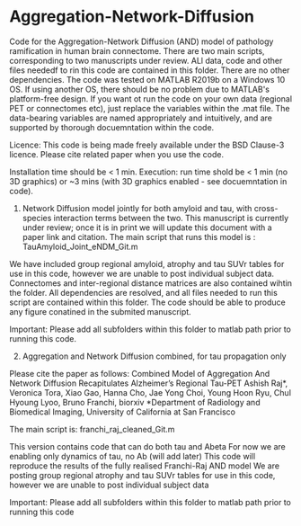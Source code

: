 # Aggregation-Network-Diffusion
Code for the Aggregation-Network Diffusion (AND) model of pathology ramification in human brain connectome. There are two main scripts, corresponding to two manuscripts under review. ALl data, code and other files neededf to rin this code are contained in this folder. There are no other dependencies. The code was tested on MATLAB R2019b on a Windows 10 OS. If using another OS, there should be no problem due to MATLAB's platform-free design. If you want ot run the code on your own data (regional PET or connectomes etc), just replace the variables within the .mat file. The data-bearing variables are named appropriately and intuitively, and are supported by thorough docuemntation within the code. 

Licence: This code is being made freely available under the BSD Clause-3 licence. Please cite related paper when you use the code. 

Installation time should be < 1 min.
Execution: run time shold be  < 1 min (no 3D graphics) or ~3 mins (with 3D graphics enabled - see docuemntation in code). 

1) Network Diffusion model jointly for both amyloid and tau, with cross-species interaction terms between the two. This manuscript is currently under review; once it is in print we will update this document with a paper link and citation. The main script that runs this model is : 
TauAmyloid_Joint_eNDM_Git.m

We have included group regional amyloid, atrophy and tau SUVr tables for use in this code, however we are unable to post individual subject data. Connectomes and inter-regional distance matrices are also contained wihtin the folder. All dependencies are resolved, and all files needed to run this script are contained within this folder. The code should be able to produce any figure conatined in the submited manuscript. 

Important: Please add all subfolders within this folder to matlab path prior to running this code.


2) Aggregation and Network Diffusion combined, for tau propagation only

Please cite the paper as follows:
Combined Model of Aggregation And Network Diffusion Recapitulates Alzheimer’s Regional Tau-PET 
Ashish Raj*, Veronica Tora, Xiao Gao, Hanna Cho, Jae Yong Choi, Young Hoon Ryu, Chul Hyoung Lyoo, Bruno Franchi, biorxiv
*Department of Radiology and Biomedical Imaging, University of California at San Francisco

The main script is: franchi_raj_cleaned_Git.m

This version contains code that can do both tau and Abeta
For now we are enabling only dynamics of tau, no Ab (will add later)
This code will reproduce the results of the fully realised Franchi-Raj AND model
We are posting group regional atrophy and tau SUVr tables for use in this code, however we are unable to post individual subject data

Important: Please add all subfolders within this folder to matlab path prior to running this code
